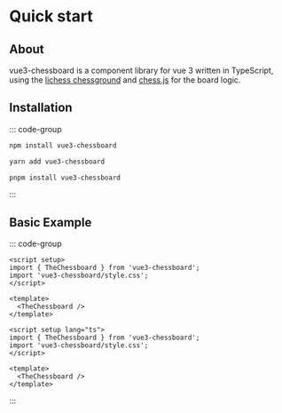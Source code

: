# Quick start

## About

vue3-chessboard is a component library for vue 3 written in TypeScript, using the <a href="https://github.com/lichess-org/chessground">lichess chessground</a> and <a href="https://github.com/jhlywa/chess.js">chess.js</a> for the board logic.
<br>

## Installation

::: code-group

```bash [npm]
npm install vue3-chessboard
```

```bash [yarn]
yarn add vue3-chessboard
```

```bash [pnpm]
pnpm install vue3-chessboard
```

:::

## Basic Example

::: code-group

```vue [JavaScript]
<script setup>
import { TheChessboard } from 'vue3-chessboard';
import 'vue3-chessboard/style.css';
</script>

<template>
  <TheChessboard />
</template>
```

```vue [TypeScript]
<script setup lang="ts">
import { TheChessboard } from 'vue3-chessboard';
import 'vue3-chessboard/style.css';
</script>

<template>
  <TheChessboard />
</template>
```

:::
